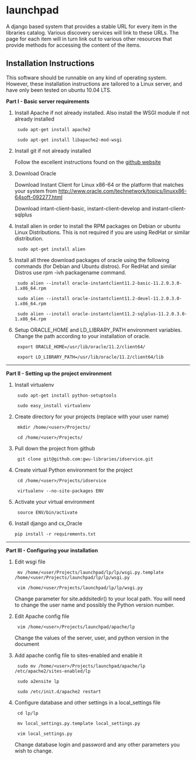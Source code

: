launchpad
===========

A django based system that provides a stable URL for every item in the libraries catalog. Various discovery services will link to these URLs. The page for each item will in turn link out to various other resources that provide methods for accessing the content of the items.

Installation Instructions
---------------------------
This software should be runnable on any kind of operating system. However, these installation instructions are tailored to a Linux server, and have only been tested on ubuntu 10.04 LTS.

**Part I - Basic server requirements**

1. Install Apache if not already installed. Also install the WSGI module if not already installed

        sudo apt-get install apache2

        sudo apt-get install libapache2-mod-wsgi

2. Install git if not already installed

    Follow the excellent instructions found on the [github website](http://help.github.com/linux-set-up-git/)

3. Download Oracle

    Download Instant Client for Linux x86-64 or the platform that matches your system from http://www.oracle.com/technetwork/topics/linuxx86-64soft-092277.html
	
    Download intant-client-basic, instant-client-develop and instant-client-sqlplus
	
4. Install alien in order to install the RPM packages on Debian or ubuntu Linux Distributions. This is not required if you are using RedHat or similar distribution.
	
		sudo apt-get install alien

5. Install all three download packages of oracle using the following commands (for Debian and Ubuntu distros). For RedHat and similar Distros use rpm -ivh packagename command.
	
		sudo alien --install oracle-instantclient11.2-basic-11.2.0.3.0-1.x86_64.rpm
		
		sudo alien --install oracle-instantclient11.2-devel-11.2.0.3.0-1.x86_64.rpm
		
		sudo alien --install oracle-instantclient11.2-sqlplus-11.2.0.3.0-1.x86_64.rpm

6. Setup ORACLE_HOME and LD_LIBRARY_PATH environment variables. Change the path according to your installation of oracle.
	
		export ORACLE_HOME=/usr/lib/oracle/11.2/client64/
		
		export LD_LIBRARY_PATH=/usr/lib/oracle/11.2/client64/lib


- - -

**Part II - Setting up the project environment**

1. Install virtualenv

        sudo apt-get install python-setuptools

        sudo easy_install virtualenv

2. Create directory for your projects (replace <user> with your user name)

        mkdir /home/<user>/Projects/

        cd /home/<user>/Projects/

3. Pull down the project from github

        git clone git@github.com:gwu-libraries/idservice.git

4. Create virtual Python environment for the project

        cd /home/<user>/Projects/idservice

        virtualenv --no-site-packages ENV

5. Activate your virtual environment

		source ENV/bin/activate

10. Install django and cx_Oracle

        pip install -r requirements.txt


- - -

**Part III - Configuring your installation**

1. Edit wsgi file

		mv /home/<user/Projects/launchpad/lp/lp/wsgi.py.template /home/<user/Projects/launchpad/lp/lp/wsgi.py
		
		vim /home/<user/Projects/launchpad/lp/lp/wsgi.py
		
	Change parameter for site.addsitedir() to your local path. You will need to change the user name and possibly the Python version number.

2. Edit Apache config file

		vim /home/<user>/Projects/launchpad/apache/lp

	Change the values of the server, user, and python version in the document

3. Add apache config file to sites-enabled and enable it

		sudo mv /home/<user>/Projects/launchpad/apache/lp /etc/apache2/sites-enabled/lp

		sudo a2ensite lp

		sudo /etc/init.d/apache2 restart

4. Configure database and other settings in a local_settings file

		cd lp/lp

		mv local_settings.py.template local_settings.py

		vim local_settings.py

	Change database login and password and any other parameters you wish to change.



